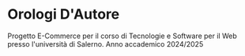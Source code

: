 # Orologi D'Autore
Progetto E-Commerce per il corso di Tecnologie e Software per il Web presso l'università di Salerno. Anno accademico 2024/2025
